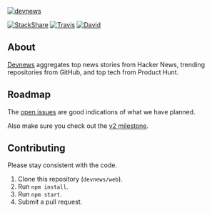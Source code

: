 [![devnews](https://devne.ws/logo.svg)](https://devne.ws/)

[![StackShare](http://img.shields.io/badge/tech-stack-0690fa.svg?style=flat)](http://stackshare.io/sunnysingh/devnews)
[![Travis](https://img.shields.io/travis/devnews/web.svg?maxAge=2592000)](https://travis-ci.org/devnews/web)
[![David](https://img.shields.io/david/devnews/web.svg?maxAge=2592000)](https://david-dm.org/devnews/web)

## About

[Devnews](https://devne.ws/) aggregates top news stories from Hacker News, trending repositories from GitHub, and top tech from Product Hunt.

## Roadmap

The [open issues](https://github.com/devnews/web/issues) are good indications of what we have planned.

Also make sure you check out the [v2 milestone](https://github.com/devnews/web/milestone/1).

## Contributing

Please stay consistent with the code. 

1. Clone this repository (`devnews/web`).
2. Run `npm install`.
3. Run `npm start`.
4. Submit a pull request.
